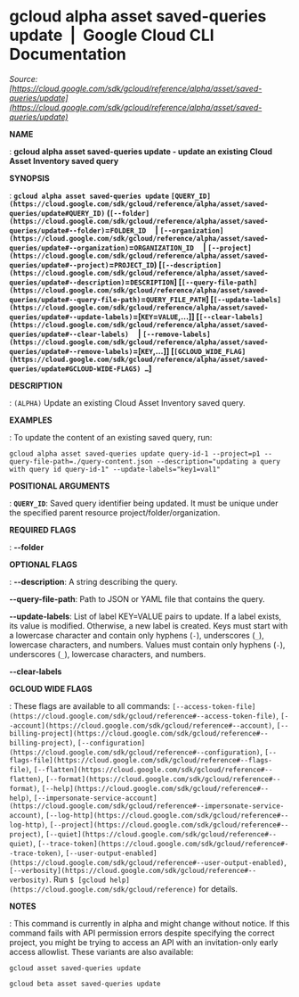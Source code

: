 # gcloud alpha asset saved-queries update  |  Google Cloud CLI Documentation

*Source: [https://cloud.google.com/sdk/gcloud/reference/alpha/asset/saved-queries/update](https://cloud.google.com/sdk/gcloud/reference/alpha/asset/saved-queries/update)*

**NAME**

: **gcloud alpha asset saved-queries update - update an existing Cloud Asset Inventory saved query**

**SYNOPSIS**

: **`gcloud alpha asset saved-queries update` `[QUERY_ID](https://cloud.google.com/sdk/gcloud/reference/alpha/asset/saved-queries/update#QUERY_ID)` (`[--folder](https://cloud.google.com/sdk/gcloud/reference/alpha/asset/saved-queries/update#--folder)`=`FOLDER_ID`     | `[--organization](https://cloud.google.com/sdk/gcloud/reference/alpha/asset/saved-queries/update#--organization)`=`ORGANIZATION_ID`     | `[--project](https://cloud.google.com/sdk/gcloud/reference/alpha/asset/saved-queries/update#--project)`=`PROJECT_ID`) [`[--description](https://cloud.google.com/sdk/gcloud/reference/alpha/asset/saved-queries/update#--description)`=`DESCRIPTION`] [`[--query-file-path](https://cloud.google.com/sdk/gcloud/reference/alpha/asset/saved-queries/update#--query-file-path)`=`QUERY_FILE_PATH`] [`[--update-labels](https://cloud.google.com/sdk/gcloud/reference/alpha/asset/saved-queries/update#--update-labels)`=[`KEY`=`VALUE`,…]] [`[--clear-labels](https://cloud.google.com/sdk/gcloud/reference/alpha/asset/saved-queries/update#--clear-labels)`     | `[--remove-labels](https://cloud.google.com/sdk/gcloud/reference/alpha/asset/saved-queries/update#--remove-labels)`=[`KEY`,…]] [`[GCLOUD_WIDE_FLAG](https://cloud.google.com/sdk/gcloud/reference/alpha/asset/saved-queries/update#GCLOUD-WIDE-FLAGS) …`]**

**DESCRIPTION**

: `(ALPHA)` Update an existing Cloud Asset Inventory saved query.

**EXAMPLES**

: To update the content of an existing saved query, run:

```
gcloud alpha asset saved-queries update query-id-1 --project=p1 --query-file-path=./query-content.json --description="updating a query with query id query-id-1" --update-labels="key1=val1"
```

**POSITIONAL ARGUMENTS**

: **`QUERY_ID`**:
Saved query identifier being updated. It must be unique under the specified
parent resource project/folder/organization.

**REQUIRED FLAGS**

: **--folder**

**OPTIONAL FLAGS**

: **--description**:
A string describing the query.

**--query-file-path**:
Path to JSON or YAML file that contains the query.

**--update-labels**:
List of label KEY=VALUE pairs to update. If a label exists, its value is
modified. Otherwise, a new label is created.
Keys must start with a lowercase character and contain only hyphens
(`-`), underscores (`_`), lowercase characters, and
numbers. Values must contain only hyphens (`-`), underscores
(`_`), lowercase characters, and numbers.

**--clear-labels**

**GCLOUD WIDE FLAGS**

: These flags are available to all commands: `[--access-token-file](https://cloud.google.com/sdk/gcloud/reference#--access-token-file)`,
`[--account](https://cloud.google.com/sdk/gcloud/reference#--account)`, `[--billing-project](https://cloud.google.com/sdk/gcloud/reference#--billing-project)`,
`[--configuration](https://cloud.google.com/sdk/gcloud/reference#--configuration)`,
`[--flags-file](https://cloud.google.com/sdk/gcloud/reference#--flags-file)`,
`[--flatten](https://cloud.google.com/sdk/gcloud/reference#--flatten)`, `[--format](https://cloud.google.com/sdk/gcloud/reference#--format)`, `[--help](https://cloud.google.com/sdk/gcloud/reference#--help)`, `[--impersonate-service-account](https://cloud.google.com/sdk/gcloud/reference#--impersonate-service-account)`,
`[--log-http](https://cloud.google.com/sdk/gcloud/reference#--log-http)`,
`[--project](https://cloud.google.com/sdk/gcloud/reference#--project)`, `[--quiet](https://cloud.google.com/sdk/gcloud/reference#--quiet)`, `[--trace-token](https://cloud.google.com/sdk/gcloud/reference#--trace-token)`, `[--user-output-enabled](https://cloud.google.com/sdk/gcloud/reference#--user-output-enabled)`,
`[--verbosity](https://cloud.google.com/sdk/gcloud/reference#--verbosity)`.
Run `$ [gcloud help](https://cloud.google.com/sdk/gcloud/reference)` for details.

**NOTES**

: This command is currently in alpha and might change without notice. If this
command fails with API permission errors despite specifying the correct project,
you might be trying to access an API with an invitation-only early access
allowlist. These variants are also available:

```
gcloud asset saved-queries update
```

```
gcloud beta asset saved-queries update
```